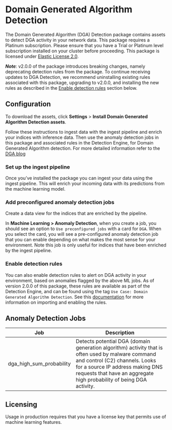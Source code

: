 # Domain Generated Algorithm Detection

The Domain Generated Algorithm (DGA) Detection package contains assets to detect DGA activity in your network data. This package requires a Platinum subscription. Please ensure that you have a Trial or Platinum level subscription installed on your cluster before proceeding. This package is licensed under [Elastic License 2.0](https://www.elastic.co/licensing/elastic-license).

**_Note_**: v2.0.0 of the package introduces breaking changes, namely deprecating detection rules from the package. To continue receiving updates to DGA Detection, we recommend uninstalling existing rules associated with this package, upgrading to v2.0.0, and installing the new rules as described in the [Enable detection rules](#enable-detection-rules) section below.


## Configuration

To download the assets, click **Settings** > **Install Domain Generated Algorithm Detection assets**.

Follow these instructions to ingest data with the ingest pipeline and enrich your indices with inference data. Then use the anomaly detection jobs in this package and associated rules in the Detection Engine, for Domain Generated Algorithm detection. For more detailed information refer to the [DGA blog](https://www.elastic.co/blog/supervised-and-unsupervised-machine-learning-for-dga-detection)

### Set up the ingest pipeline

Once you’ve installed the package you can ingest your data using the ingest pipeline. This will enrich your incoming data with its predictions from the machine learning model.

### Add preconfigured anomaly detection jobs

Create a data view for the indices that are enriched by the pipeline.

In **Machine Learning > Anomaly Detection**, when you create a job, you should see an option to `Use preconfigured jobs` with a card for `DGA`. When you select the card, you will see a pre-configured anomaly detection job that you can enable depending on what makes the most sense for your environment. Note this job is only useful for indices that have been enriched by the ingest pipeline.

### Enable detection rules

You can also enable detection rules to alert on DGA activity in your environment, based on anomalies flagged by the above ML jobs. As of version 2.0.0 of this package, these rules are available as part of the Detection Engine, and can be found using the tag `Use Case: Domain Generated Algorithm Detection`. See this [documentation](https://www.elastic.co/guide/en/security/current/prebuilt-rules-management.html#load-prebuilt-rules) for more information on importing and enabling the rules.


## Anomaly Detection Jobs

| Job | Description |
|---|---|
| dga_high_sum_probability | Detects potential DGA (domain generation algorithm) activity that is often used by malware command and control (C2) channels. Looks for a source IP address making DNS requests that have an aggregate high probability of being DGA activity.| 


## Licensing

Usage in production requires that you have a license key that permits use of machine learning features.

